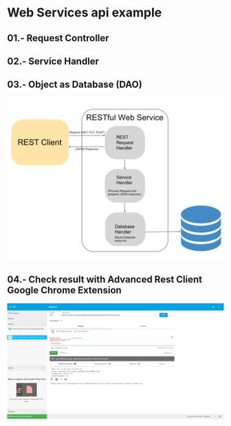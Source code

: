 # Web Services api example
## 01.- Request Controller
## 02.- Service Handler
## 03.- Object as Database (DAO)
![Screenshot](restful-web-services-api-architecture.jpg)
## 04.- Check result with Advanced Rest Client Google Chrome Extension
![Screenshot](advanced-rest-client.jpg)

